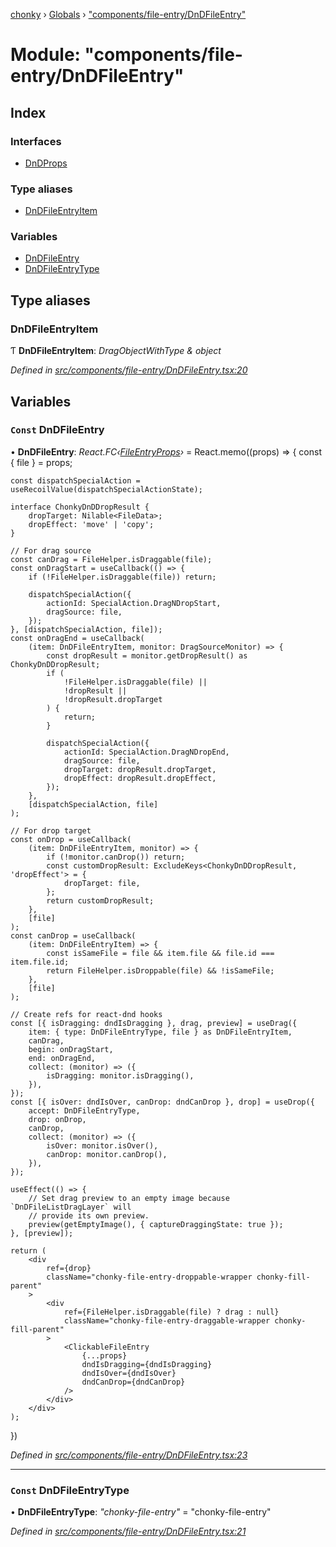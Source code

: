[chonky](../README.md) › [Globals](../globals.md) › ["components/file-entry/DnDFileEntry"](_components_file_entry_dndfileentry_.md)

# Module: "components/file-entry/DnDFileEntry"

## Index

### Interfaces

* [DnDProps](../interfaces/_components_file_entry_dndfileentry_.dndprops.md)

### Type aliases

* [DnDFileEntryItem](_components_file_entry_dndfileentry_.md#dndfileentryitem)

### Variables

* [DnDFileEntry](_components_file_entry_dndfileentry_.md#const-dndfileentry)
* [DnDFileEntryType](_components_file_entry_dndfileentry_.md#const-dndfileentrytype)

## Type aliases

###  DnDFileEntryItem

Ƭ **DnDFileEntryItem**: *DragObjectWithType & object*

*Defined in [src/components/file-entry/DnDFileEntry.tsx:20](https://github.com/TimboKZ/Chonky/blob/b63f6c0/src/components/file-entry/DnDFileEntry.tsx#L20)*

## Variables

### `Const` DnDFileEntry

• **DnDFileEntry**: *React.FC‹[FileEntryProps](../interfaces/_components_file_entry_basefileentry_.fileentryprops.md)›* = React.memo((props) => {
    const { file } = props;

    const dispatchSpecialAction = useRecoilValue(dispatchSpecialActionState);

    interface ChonkyDnDDropResult {
        dropTarget: Nilable<FileData>;
        dropEffect: 'move' | 'copy';
    }

    // For drag source
    const canDrag = FileHelper.isDraggable(file);
    const onDragStart = useCallback(() => {
        if (!FileHelper.isDraggable(file)) return;

        dispatchSpecialAction({
            actionId: SpecialAction.DragNDropStart,
            dragSource: file,
        });
    }, [dispatchSpecialAction, file]);
    const onDragEnd = useCallback(
        (item: DnDFileEntryItem, monitor: DragSourceMonitor) => {
            const dropResult = monitor.getDropResult() as ChonkyDnDDropResult;
            if (
                !FileHelper.isDraggable(file) ||
                !dropResult ||
                !dropResult.dropTarget
            ) {
                return;
            }

            dispatchSpecialAction({
                actionId: SpecialAction.DragNDropEnd,
                dragSource: file,
                dropTarget: dropResult.dropTarget,
                dropEffect: dropResult.dropEffect,
            });
        },
        [dispatchSpecialAction, file]
    );

    // For drop target
    const onDrop = useCallback(
        (item: DnDFileEntryItem, monitor) => {
            if (!monitor.canDrop()) return;
            const customDropResult: ExcludeKeys<ChonkyDnDDropResult, 'dropEffect'> = {
                dropTarget: file,
            };
            return customDropResult;
        },
        [file]
    );
    const canDrop = useCallback(
        (item: DnDFileEntryItem) => {
            const isSameFile = file && item.file && file.id === item.file.id;
            return FileHelper.isDroppable(file) && !isSameFile;
        },
        [file]
    );

    // Create refs for react-dnd hooks
    const [{ isDragging: dndIsDragging }, drag, preview] = useDrag({
        item: { type: DnDFileEntryType, file } as DnDFileEntryItem,
        canDrag,
        begin: onDragStart,
        end: onDragEnd,
        collect: (monitor) => ({
            isDragging: monitor.isDragging(),
        }),
    });
    const [{ isOver: dndIsOver, canDrop: dndCanDrop }, drop] = useDrop({
        accept: DnDFileEntryType,
        drop: onDrop,
        canDrop,
        collect: (monitor) => ({
            isOver: monitor.isOver(),
            canDrop: monitor.canDrop(),
        }),
    });

    useEffect(() => {
        // Set drag preview to an empty image because `DnDFileListDragLayer` will
        // provide its own preview.
        preview(getEmptyImage(), { captureDraggingState: true });
    }, [preview]);

    return (
        <div
            ref={drop}
            className="chonky-file-entry-droppable-wrapper chonky-fill-parent"
        >
            <div
                ref={FileHelper.isDraggable(file) ? drag : null}
                className="chonky-file-entry-draggable-wrapper chonky-fill-parent"
            >
                <ClickableFileEntry
                    {...props}
                    dndIsDragging={dndIsDragging}
                    dndIsOver={dndIsOver}
                    dndCanDrop={dndCanDrop}
                />
            </div>
        </div>
    );
})

*Defined in [src/components/file-entry/DnDFileEntry.tsx:23](https://github.com/TimboKZ/Chonky/blob/b63f6c0/src/components/file-entry/DnDFileEntry.tsx#L23)*

___

### `Const` DnDFileEntryType

• **DnDFileEntryType**: *"chonky-file-entry"* = "chonky-file-entry"

*Defined in [src/components/file-entry/DnDFileEntry.tsx:21](https://github.com/TimboKZ/Chonky/blob/b63f6c0/src/components/file-entry/DnDFileEntry.tsx#L21)*
